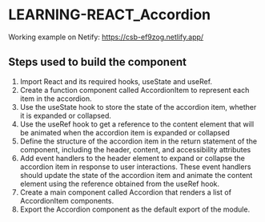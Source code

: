 # LEARNING-REACT_Accordion

Working example on Netify: https://csb-ef9zog.netlify.app/

## Steps used to build the component

1. Import React and its required hooks, useState and useRef.
2. Create a function component called AccordionItem to represent each item in the accordion.
3. Use the useState hook to store the state of the accordion item, whether it is expanded or collapsed.
4. Use the useRef hook to get a reference to the content element that will be animated when the accordion item is expanded or collapsed
5. Define the structure of the accordion item in the return statement of the component, including the header, content, and accessibility attributes
6. Add event handlers to the header element to expand or collapse the accordion item in response to user interactions. These event handlers should update the state of the accordion item and animate the content element using the reference obtained from the useRef hook.
7. Create a main component called Accordion that renders a list of AccordionItem components.
8. Export the Accordion component as the default export of the module.
